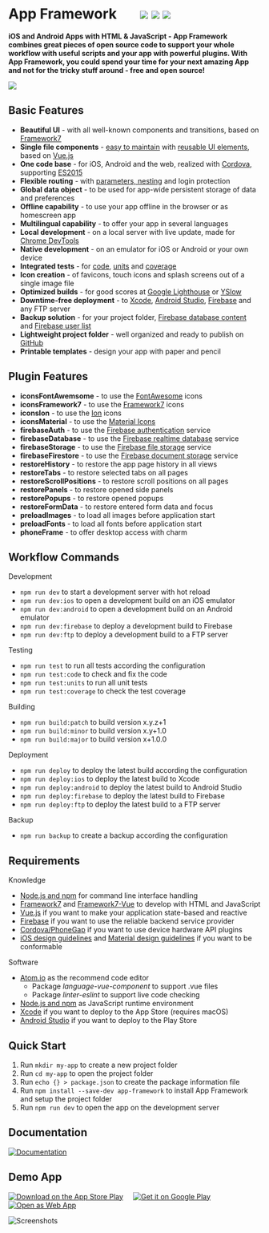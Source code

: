 # App Framework &nbsp; &nbsp; &nbsp; [![](https://img.shields.io/npm/dt/app-framework.svg)](https://www.npmjs.com/package/app-framework) [![](https://img.shields.io/npm/v/app-framework.svg)](https://www.npmjs.com/package/app-framework) [![](https://img.shields.io/npm/l/app-framework.svg)](https://www.npmjs.com/package/app-framework)

**iOS and Android Apps with HTML & JavaScript - App Framework combines great pieces of open source code to support your whole workflow with useful scripts and your app with powerful plugins. With App Framework, you could spend your time for your next amazing App and not for the tricky stuff around - free and open source!**

![](media/process.png)

## Basic Features

- **Beautiful UI** - with all well-known components and transitions, based on [Framework7](https://framework7.io/)
- **Single file components** - [easy to maintain](https://vuejs.org/guide/single-file-components) with [reusable UI elements](https://framework7.io/vue/), based on [Vue.js](https://vuejs.org/)
- **One code base** - for iOS, Android and the web, realized with [Cordova](https://cordova.apache.org/), supporting [ES2015](https://babeljs.io/learn-es2015/)
- **Flexible routing** - with [parameters, nesting](http://framework7.io/vue/navigation-router.html) and login protection
- **Global data object** - to be used for app-wide persistent storage of data and preferences
- **Offline capability** - to use your app offline in the browser or as homescreen app
- **Multilingual capability** - to offer your app in several languages
- **Local development** - on a local server with live update, made for [Chrome DevTools](https://developers.google.com/web/tools/chrome-devtools/)
- **Native development** - on an emulator for iOS or Android or your own device
- **Integrated tests** - for [code](https://eslint.org/), [units](https://mochajs.org/) and [coverage](https://istanbul.js.org/)
- **Icon creation** - of favicons, touch icons and splash screens out of a single image file
- **Optimized builds** - for good scores at [Google Lighthouse](https://developers.google.com/web/tools/lighthouse/) or [YSlow](http://yslow.org/)
- **Downtime-free deployment** - to [Xcode](https://developer.apple.com/xcode/), [Android Studio](https://developer.android.com/studio), [Firebase](https://firebase.google.com/products/hosting/) and any FTP server
- **Backup solution** - for your project folder, [Firebase database content](https://firebase.google.com/products/database/) and [Firebase user list](https://firebase.google.com/products/auth/)
- **Lightweight project folder** - well organized and ready to publish on [GitHub](https://github.com/about)
- **Printable templates** - design your app with paper and pencil

## Plugin Features

- **iconsFontAwemsome** - to use the [FontAwesome](http://fontawesome.io/) icons
- **iconsFramework7** - to use the [Framework7](http://framework7.io/icons/) icons
- **iconsIon** - to use the [Ion](http://ionicons.com/) icons
- **iconsMaterial** - to use the [Material Icons](https://material.io/icons/)
- **firebaseAuth** - to use the [Firebase authentication](https://firebase.google.com/products/auth/) service
- **firebaseDatabase** - to use the [Firebase realtime database](https://firebase.google.com/products/auth/) service
- **firebaseStorage** - to use the [Firebase file storage](https://firebase.google.com/products/auth/) service
- **firebaseFirestore** - to use the [Firebase document storage](https://firebase.google.com/products/auth/) service
- **restoreHistory** - to restore the app page history in all views
- **restoreTabs** - to restore selected tabs on all pages
- **restoreScrollPositions** - to restore scroll positions on all pages
- **restorePanels** - to restore opened side panels
- **restorePopups** - to restore opened popups
- **restoreFormData** - to restore entered form data and focus
- **preloadImages** - to load all images before application start
- **preloadFonts** - to load all fonts before application start
- **phoneFrame** - to offer desktop access with charm

## Workflow Commands

Development

- `npm run dev` to start a development server with hot reload
- `npm run dev:ios` to open a development build on an iOS emulator
- `npm run dev:android` to open a development build on an Android emulator
- `npm run dev:firebase` to deploy a development build to Firebase
- `npm run dev:ftp` to deploy a development build to a FTP server

Testing

- `npm run test` to run all tests according the configuration
- `npm run test:code` to check and fix the code
- `npm run test:units` to run all unit tests
- `npm run test:coverage` to check the test coverage

Building

- `npm run build:patch` to build version x.y.z+1
- `npm run build:minor` to build version x.y+1.0
- `npm run build:major` to build version x+1.0.0

Deployment

- `npm run deploy` to deploy the latest build according the configuration
- `npm run deploy:ios` to deploy the latest build to Xcode
- `npm run deploy:android` to deploy the latest build to Android Studio
- `npm run deploy:firebase` to deploy the latest build to Firebase
- `npm run deploy:ftp` to deploy the latest build to a FTP server

Backup

- `npm run backup` to create a backup according the configuration

## Requirements

Knowledge

- [Node.js and npm](https://docs.npmjs.com/getting-started/what-is-npm) for command line interface handling
- [Framework7](https://framework7.io/docs/) and [Framework7-Vue](https://framework7.io/vue/) to develop with HTML and JavaScript
- [Vue.js](https://vuejs.org/v2/guide/) if you want to make your application state-based and reactive
- [Firebase](https://firebase.google.com/docs/web/setup) if you want to use the reliable backend service provider
- [Cordova/PhoneGap](https://cordova.apache.org/docs/en/latest/) if you want to use device hardware API plugins
- [iOS design guidelines](https://developer.apple.com/ios/human-interface-guidelines/overview/design-principles/) and [Material design guidelines](https://material.io/guidelines/) if you want to be conformable

Software

- [Atom.io](https://atom.io/) as the recommend code editor
  - Package *language-vue-component* to support .vue files
  - Package *linter-eslint* to support live code checking
- [Node.js and npm](https://nodejs.org/) as JavaScript runtime environment
- [Xcode](https://developer.apple.com/xcode/) if you want to deploy to the App Store (requires macOS)
- [Android Studio](https://developer.android.com/studio/install.html) if you want to deploy to the Play Store

## Quick Start

1. Run `mkdir my-app` to create a new project folder
2. Run `cd my-app` to open the project folder
3. Run `echo {} > package.json` to create the package information file
4. Run `npm install --save-dev app-framework` to install App Framework and setup the project folder
5. Run `npm run dev` to open the app on the development server

## Documentation

[![Documentation](media/documentation.png)](DOCUMENTATION.md)

## Demo App

[![Download on the App Store Play](media/app-store-download.png)](https://itunes.apple.com/us/app/app-framework-demo/id1203927581?mt=8')
&nbsp;&nbsp;&nbsp;
[![Get it on Google Play](media/google-play-download.png)](https://play.google.com/store/apps/details?id=de.scriptpilot.appframework)
&nbsp;&nbsp;&nbsp;
[![Open as Web App](media/web-app-visit.png)](https://demo.app-framework.com)

![Screenshots](media/screenshots.png)
